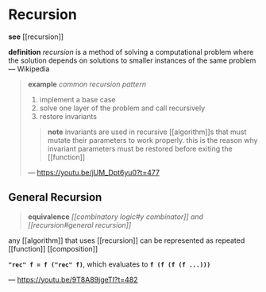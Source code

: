 # Recursion

**see** [[recursion]]

**definition** _recursion_ is a method of solving a computational problem where the solution depends on solutions to smaller instances of the same problem &mdash; Wikipedia

> **example** _common recursion pattern_
>
> 1. implement a base case
> 2. solve one layer of the problem and call recursively
> 3. restore invariants
>
> > **note** invariants are used in recursive [[algorithm]]s that must mutate their parameters to work properly. this is the reason why invariant parameters must be restored before exiting the [[function]]
>
> &mdash; <https://youtu.be/jUM_Dpt6yu0?t=477>

## General Recursion

> **equivalence** _[[combinatory logic#y combinator]] and [[recursion#general recursion]]_

any [[algorithm]] that uses [[recursion]] can be represented as repeated [[function]] [[composition]]

**`"rec" f = f ("rec" f)`**, which evaluates to **`f (f (f (f ...)))`**

&mdash; <https://youtu.be/9T8A89jgeTI?t=482>
